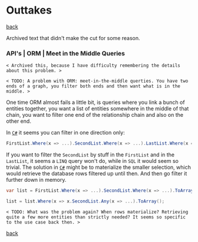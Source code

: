 Outtakes
========

[back](..)

Archived text that didn't make the cut for some reason.

### API's | ORM | Meet in the Middle Queries

`< Archived this, because I have difficulty remembering the details about this problem. >`

`< TODO: A problem with ORM: meet-in-the-middle querties. You have two ends of a graph, you filter both ends and then want what is in the middle. >`

One time ORM almost fails a little bit, is queries where you link a bunch of entities together, you want a list of entities somewhere in the middle of that chain, you want to filter one end of the relationship chain and also on the other end.

In [`C#`](https://dotnet.microsoft.com/en-us/languages/csharp) it seems you can filter in one direction only:

```cs
FirstList.Where(x => ...).SecondList.Where(x => ...).LastList.Where(x => ...);
```

If you want to filter the `SecondList` by stuff in the `FirstList` and in the `LastList`, it seems a `LINQ` query won't do, while in `SQL` it would seem so trivial. The solution in [`C#`](https://dotnet.microsoft.com/en-us/languages/csharp) might be to materialize the smaller selection, which would retrieve the database rows filtered up until then. And then go filter it further down in memory.

```cs
var list = FirstList.Where(x => ...).SecondList.Where(x => ...).ToArray();

list = list.Where(x => x.SecondList.Any(x => ...).ToArray();
```

`< TODO: What was the problem again? When rows materialize? Retrieving quite a few more entities than strictly needed? It seems so specific to the use case back then. >`

[back](..)
